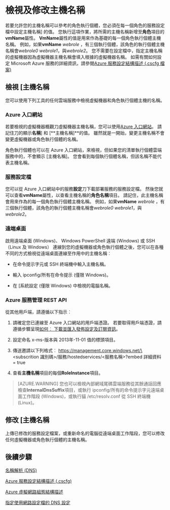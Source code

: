 <properties 
   pageTitle="檢視及修改 Hostname |Microsoft Azure"
   description="如何檢視及變更 hostname Azure 虛擬機器、 網頁工作者的角色與名稱解析"
   services="virtual-network"
   documentationCenter="na"
   authors="jimdial"
   manager="carmonm"
   editor="tysonn" />
<tags 
   ms.service="virtual-network"
   ms.devlang="na"
   ms.topic="article"
   ms.tgt_pltfrm="na"
   ms.workload="infrastructure-services"
   ms.date="04/27/2016"
   ms.author="jdial" />

# <a name="viewing-and-modifying-hostnames"></a>檢視及修改主機名稱

若要允許您的主機名稱可以參考的角色執行個體，您必須在每一個角色的服務設定檔中設定主機名稱] 的值。 您執行這項作業，將所需的主機名稱新增至**角色**項目的**vmName**屬性。 **VmName**屬性的值是用來作為基礎的每一個角色執行個體主機名稱。 例如，如果**vmName** *webrole* ，有三個執行個體，該角色的執行個體主機名稱會*webrole0* *webrole1*，與*webrole2*。 您不需要在設定檔中，指定主機名稱的虛擬機器因為虛擬機器主機名稱會填入根據的虛擬機器名稱。 如需有關如何設定 Microsoft Azure 服務的詳細資訊，請參閱[Azure 服務設定結構描述 (.cscfg 檔案)](https://msdn.microsoft.com/library/azure/ee758710.aspx)

## <a name="viewing-hostnames"></a>檢視 [主機名稱

您可以使用下列工具的任何雲端服務中檢視虛擬機器和角色執行個體主機的名稱。

### <a name="azure-portal"></a>Azure 入口網站

若要檢視的虛擬機器概觀刀虛擬機器主機名稱，您可以使用[Azure 入口網站](http://portal.azure.com)。 請記住刀的顯示**名稱**] 和 [**主機名稱]**的值。 雖然就是一開始，變更主機名稱不會變更虛擬機器或角色執行個體的名稱。

角色執行個體也可以在 Azure 入口網站，來檢視，但如果您的清單執行個體雲端服務中的，不會顯示 [主機名稱]。 您會看到每個執行個體名稱，但該名稱不能代表主機名稱。

### <a name="service-configuration-file"></a>服務設定檔

您可以從 Azure 入口網站中的服務**設定**刀下載部署服務的服務設定檔。 然後您就可以查看**vmName**屬性，以查看主機名稱的**角色名稱**項目。 請記住，此主機名稱會用來作為的每一個角色執行個體主機名稱。 例如，如果**vmName** *webrole* ，有三個執行個體，該角色的執行個體主機名稱會*webrole0* *webrole1*，與*webrole2*。

### <a name="remote-desktop"></a>遠端桌面

啟用遠端桌面 (Windows)、 Windows PowerShell 遠端 (Windows) 或 SSH （Linux 及 Windows） 連線到您的虛擬機器或角色執行個體之後，您可以在各種不同的方式檢視從遠端桌面連線至作用中的主機名稱︰

- 在命令提示字元或 SSH 終端機中輸入主機名稱。

- 輸入 ipconfig/所有在命令提示 (僅限 Windows)。

- 在 [系統設定 (僅限 Windows) 中檢視的電腦名稱。

### <a name="azure-service-management-rest-api"></a>Azure 服務管理 REST API

從其他用戶端，請遵循以下指示︰

1. 請確定您已連線至 Azure 入口網站的用戶端憑證。 若要取得用戶端憑證，請遵循步驟呈現[如何︰ 下載並匯入發佈設定及訂閱資訊](https://msdn.microsoft.com/library/dn385850.aspx)。 

1. 設定命名 x-ms-版本與 2013年-11-01 值的標頭項目。

1. 傳送邀請以下列格式︰ https://management.core.windows.net/\<subscrition 識別碼\>/服務/hostedservices/\<服務名稱\>?embed 詳細資料 = true

1. 查看**主機名稱**項目的每個**RoleInstance**項目。

>[AZURE.WARNING] 您也可以檢視內部網域尾碼雲端服務從其餘通話回應檢查**InternalDnsSuffix**項目，或執行 ipconfig/所有的命令提示字元遠端桌面工作階段 (Windows)，或執行貓 /etc/resolv.conf 從 SSH 終端機 (Linux)。

## <a name="modifying-a-hostname"></a>修改 [主機名稱

上傳已修改的服務設定檔案，或重新命名的電腦從遠端桌面工作階段，您可以修改任何虛擬機器或角色執行個體的主機名稱。

## <a name="next-steps"></a>後續步驟

[名稱解析 (DNS)](virtual-networks-name-resolution-for-vms-and-role-instances.md)

[Azure 服務設定結構描述 (.cscfg)](https://msdn.microsoft.com/library/windowsazure/ee758710.aspx)

[Azure 虛擬網路組態結構描述](http://go.microsoft.com/fwlink/?LinkId=248093)

[指定使用網路設定檔的 DNS 設定](virtual-networks-specifying-a-dns-settings-in-a-virtual-network-configuration-file.md)
